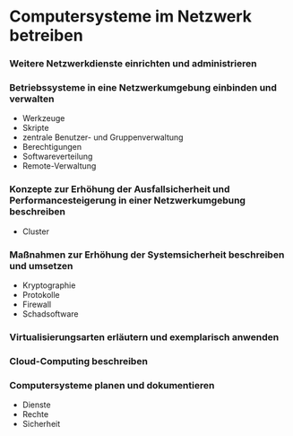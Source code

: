 # Computersysteme im Netzwerk betreiben

### Weitere Netzwerkdienste einrichten und administrieren

### Betriebssysteme in eine Netzwerkumgebung einbinden und verwalten
+ Werkzeuge
+ Skripte
+ zentrale Benutzer- und Gruppenverwaltung
+ Berechtigungen
+ Softwareverteilung
+ Remote-Verwaltung

### Konzepte zur Erhöhung der Ausfallsicherheit und Performancesteigerung in einer Netzwerkumgebung beschreiben
+ Cluster

### Maßnahmen zur Erhöhung der Systemsicherheit beschreiben und umsetzen
+ Kryptographie
+ Protokolle
+ Firewall
+ Schadsoftware

### Virtualisierungsarten erläutern und exemplarisch anwenden

### Cloud-Computing beschreiben

### Computersysteme planen und dokumentieren
+ Dienste
+ Rechte
+ Sicherheit